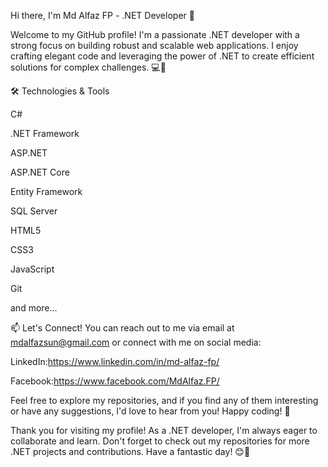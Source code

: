 Hi there, I'm Md Alfaz FP - .NET Developer 👋

Welcome to my GitHub profile! I'm a passionate .NET developer with a strong focus on building robust and scalable web applications. I enjoy crafting elegant code and leveraging the power of .NET to create efficient solutions for complex challenges. 💻🚀

🛠️ Technologies & Tools

C#

.NET Framework

ASP.NET

ASP.NET Core

Entity Framework

SQL Server

HTML5

CSS3

JavaScript

Git

and more...

📫 Let's Connect!
You can reach out to me via email at mdalfazsun@gmail.com or connect with me on social media:

LinkedIn:https://www.linkedin.com/in/md-alfaz-fp/

Facebook:https://www.facebook.com/MdAlfaz.FP/

Feel free to explore my repositories, and if you find any of them interesting or have any suggestions, I'd love to hear from you! Happy coding! 🚀

Thank you for visiting my profile! As a .NET developer, I'm always eager to collaborate and learn. Don't forget to check out my repositories for more .NET projects and contributions. Have a fantastic day! 😊🌟
